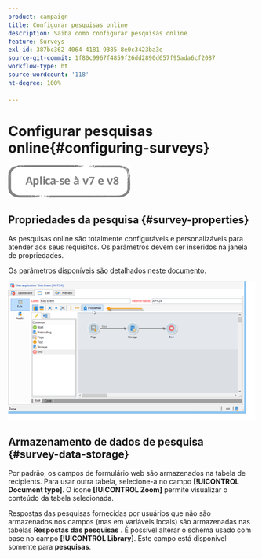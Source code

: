 ```yaml
---
product: campaign
title: Configurar pesquisas online
description: Saiba como configurar pesquisas online
feature: Surveys
exl-id: 387bc362-4064-4181-9385-8e0c3423ba3e
source-git-commit: 1f80c9967f4859f26dd2890d657f95ada6cf2087
workflow-type: ht
source-wordcount: '118'
ht-degree: 100%

---
```


# Configurar pesquisas online{#configuring-surveys}

![](../../assets/common.svg)

## Propriedades da pesquisa {#survey-properties}

As pesquisas online são totalmente configuráveis e personalizáveis para atender aos seus requisitos. Os parâmetros devem ser inseridos na janela de propriedades.

Os parâmetros disponíveis são detalhados [neste documento](../../web/using/defining-web-forms-properties.md).

![](assets/s_ncs_admin_survey_properties_general.png)

## Armazenamento de dados de pesquisa {#survey-data-storage}

Por padrão, os campos de formulário web são armazenados na tabela de recipients. Para usar outra tabela, selecione-a no campo **[!UICONTROL Document type]**. O ícone **[!UICONTROL Zoom]** permite visualizar o conteúdo da tabela selecionada.

Respostas das pesquisas fornecidas por usuários que não são armazenados nos campos (mas em variáveis locais) são armazenadas nas tabelas **Respostas das pesquisas** . É possível alterar o schema usado com base no campo **[!UICONTROL Library]**. Este campo está disponível somente para **pesquisas**.
